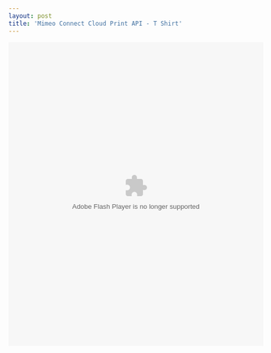 ```yaml
---
layout: post
title: 'Mimeo Connect Cloud Print API - T Shirt'
---
```

<object id="doc_46845464924093" style="outline: none;" classid="clsid:d27cdb6e-ae6d-11cf-96b8-444553540000" width="100%" height="600" codebase="http://download.macromedia.com/pub/shockwave/cabs/flash/swflash.cab#version=6,0,40,0"><param name="name" value="doc_46845464924093" /><param name="data" value="http://d1.scribdassets.com/ScribdViewer.swf" /><param name="wmode" value="opaque" /><param name="bgcolor" value="#ffffff" /><param name="allowFullScreen" value="true" /><param name="allowScriptAccess" value="always" /><param name="FlashVars" value="document_id=44347443&amp;access_key=key-v7irg2tacctc42wi2ye&amp;page=1&amp;viewMode=list" /><param name="src" value="http://d1.scribdassets.com/ScribdViewer.swf" /><param name="allowfullscreen" value="true" /><embed id="doc_46845464924093" style="outline: none;" type="application/x-shockwave-flash" width="100%" height="600" src="http://d1.scribdassets.com/ScribdViewer.swf" flashvars="document_id=44347443&amp;access_key=key-v7irg2tacctc42wi2ye&amp;page=1&amp;viewMode=list" allowscriptaccess="always" allowfullscreen="true" bgcolor="#ffffff" wmode="opaque" data="http://d1.scribdassets.com/ScribdViewer.swf" name="doc_46845464924093"></embed></object>